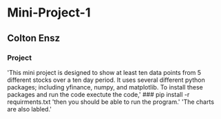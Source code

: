 # Mini-Project-1
## Colton Ensz
### Project
'This mini project is designed to show at least ten data points from 5 different stocks over a ten day period. It uses several different python packages; including yfinance, numpy, and matplotlib.
To install these packages and run the code exectute the code,' ### pip install -r requirments.txt 'then you should be able to run the program.' 'The charts are also labled.'